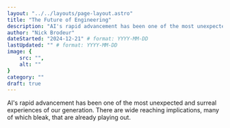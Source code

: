 ```yaml
---
layout: "../../layouts/page-layout.astro"
title: "The Future of Engineering"
description: "AI's rapid advancement has been one of the most unexpected and surreal experiences of our generation. There are wide reaching implications, many of which bleak, that are already playing out."
author: "Nick Brodeur"
dateStarted: "2024-12-21" # format: YYYY-MM-DD
lastUpdated: "" # format: YYYY-MM-DD
image: {
	src: "",
	alt: ""
}
category: ""
draft: true
---
```


AI's rapid advancement has been one of the most unexpected and surreal experiences of our generation. There are
wide reaching implications, many of which bleak, that are already playing out.
